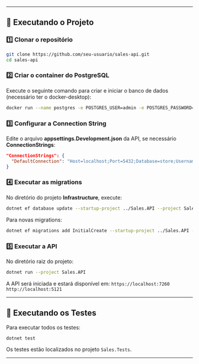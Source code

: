 
------------------------------------------------------------------------

## 🚀 Executando o Projeto

### 1️⃣ Clonar o repositório

``` bash
git clone https://github.com/seu-usuario/sales-api.git
cd sales-api
```

### 2️⃣ Criar o container do PostgreSQL

Execute o seguinte comando para criar e iniciar o banco de dados (necessário ter o docker-desktop):

``` bash
docker run --name postgres -e POSTGRES_USER=admin -e POSTGRES_PASSWORD=admin12345!@# -e POSTGRES_DB=store -p 5432:5432 -d postgres
```

### 3️⃣ Configurar a Connection String

Edite o arquivo **appsettings.Development.json** da API, se necessário
**ConnectionStrings**:

``` json
"ConnectionStrings": {
  "DefaultConnection": "Host=localhost;Port=5432;Database=store;Username=admin;Password=admin12345!@#"
}
```

### 4️⃣ Executar as migrations

No diretório do projeto **Infrastructure**, execute:

``` bash
dotnet ef database update --startup-project ../Sales.API --project Sales.Infrastructure
```

Para novas migrations:

``` bash
dotnet ef migrations add InitialCreate --startup-project ../Sales.API --project Sales.Infrastructure
```

### 5️⃣ Executar a API

No diretório raiz do projeto:

``` bash
dotnet run --project Sales.API
```

A API será iniciada e estará disponível em:
`https://localhost:7260`\
`http://localhost:5121`

------------------------------------------------------------------------

## 🧪 Executando os Testes

Para executar todos os testes:

``` bash
dotnet test
```

Os testes estão localizados no projeto `Sales.Tests`.

------------------------------------------------------------------------
